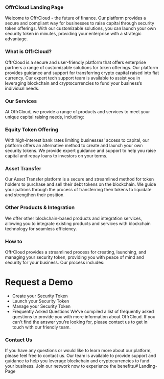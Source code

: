 ### OffrCloud Landing Page
Welcome to OffrCloud - the future of finance. Our platform provides a secure and compliant way for businesses to raise capital through security token offerings. With our customizable solutions, you can launch your own security token in minutes, providing your enterprise with a strategic advantage.

### What is OffrCloud?
OffrCloud is a secure and user-friendly platform that offers enterprise partners a range of customizable solutions for token offerings. Our platform provides guidance and support for transferring crypto capital raised into fiat currency. Our expert tech support team is available to assist you in leveraging blockchain and cryptocurrencies to fund your business’s individual needs.

### Our Services
At OffrCloud, we provide a range of products and services to meet your unique capital raising needs, including:

### Equity Token Offering
With high-interest bank rates limiting businesses' access to capital, our platform offers an alternative method to create and launch your own security tokens. We provide expert guidance and support to help you raise capital and repay loans to investors on your terms.

### Asset Transfer
Our Asset Transfer platform is a secure and streamlined method for token holders to purchase and sell their debt tokens on the blockchain. We guide your patrons through the process of transferring their tokens to liquidate and strengthen their position.

### Other Products & Integration
We offer other blockchain-based products and integration services, allowing you to integrate existing products and services with blockchain technology for seamless efficiency.

### How to
OffrCloud provides a streamlined process for creating, launching, and managing your security token, providing you with peace of mind and security for your business. Our process includes:

# Request a Demo
- Create your Security Token
- Launch your Security Token
- Manage your Security Token
- Frequently Asked Questions
We've compiled a list of frequently asked questions to provide you with more information about OffrCloud. If you can't find the answer you're looking for, please contact us to get in touch with our friendly team.

### Contact Us
If you have any questions or would like to learn more about our platform, please feel free to contact us. Our team is available to provide support and guidance to help you leverage blockchain and cryptocurrencies to fund your business. Join our network now to experience the benefits.# Landing-Page
